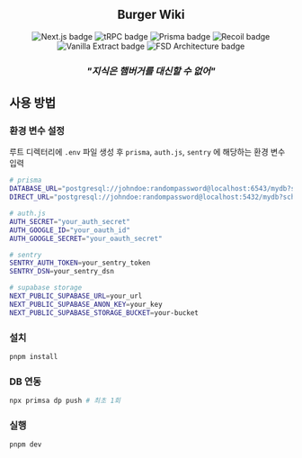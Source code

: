 <div align="center">
  <h2>Burger Wiki</h2>
  <p align="center">
    <img src="https://img.shields.io/badge/Next.js-000000?style=flat-square&logo=nextdotjs&logoColor=white" alt="Next.js badge">
    <img src="https://img.shields.io/badge/-tRPC-2596BE?style=flat&logo=trpc&logoColor=white" alt="tRPC badge">
    <img src="https://img.shields.io/badge/Prisma-2D3748?style=flat-square&logo=prisma&logoColor=white" alt="Prisma badge">
    <img src="https://img.shields.io/badge/Recoil-3563F2?style=flat-square&logo=recoil&logoColor=white" alt="Recoil badge">
    <img src="https://img.shields.io/badge/Vanilla%20Extract-1EC5C4?style=flat-square&logo=vanilla&logoColor=white" alt="Vanilla Extract badge">
    <img src="https://img.shields.io/badge/FSD%20Architecture-007ACC?style=flat-square&logo=architecture&logoColor=white" alt="FSD Architecture badge">
  </p>
  <h3><b><i>"지식은 햄버거를 대신할 수 없어"</i></b></h3>
</div>

## 사용 방법

### 환경 변수 설정

루트 디렉터리에 `.env` 파일 생성 후 `prisma`, `auth.js`, `sentry` 에 해당하는 환경 변수 입력

```sh
# prisma
DATABASE_URL="postgresql://johndoe:randompassword@localhost:6543/mydb?schema=public?pgbouncer=true"
DIRECT_URL="postgresql://johndoe:randompassword@localhost:5432/mydb?schema=public"

# auth.js
AUTH_SECRET="your_auth_secret"
AUTH_GOOGLE_ID="your_oauth_id"
AUTH_GOOGLE_SECRET="your_oauth_secret"

# sentry
SENTRY_AUTH_TOKEN=your_sentry_token
SENTRY_DSN=your_sentry_dsn

# supabase storage
NEXT_PUBLIC_SUPABASE_URL=your_url
NEXT_PUBLIC_SUPABASE_ANON_KEY=your_key
NEXT_PUBLIC_SUPABASE_STORAGE_BUCKET=your-bucket
```

### 설치

```sh
pnpm install
```

### DB 연동

```sh
npx primsa dp push # 최초 1회
```

### 실행

```sh
pnpm dev
```

